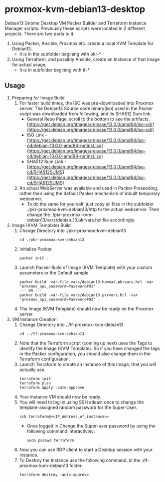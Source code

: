 # proxmox-kvm-debian13-desktop

Debian13 Gnome Desktop VM Packer Builder and Terraform Instance Manager scripts. Previously these scripts were located in 2 different projects.
There are two parts to it.
1. Using Packer, Ansible, Proxmox etc. create a local KVM Template for Debian13.
    - It is in the subfolder begining with pkr-*
1. Using Terraform, and possibly Ansible, create an Instance of that Image for actual usage.
    - It is in subfolder begining with tf-*

## Usage
1. Preparing for Image Build
    1. For faster build times, the ISO was pre-downloaded into Proxmox server. The Debian13 Source code binary(iso) used in the Packer script was downloaded from following, and its SHA512 Sum link.
        - General Repo Page, scroll to the bottom to see the artifacts. [https://get.debian.org/images/release/13.0.0/amd64/iso-cd/](https://get.debian.org/images/release/13.0.0/amd64/iso-cd/)
        - ISO Link - [https://get.debian.org/images/release/13.0.0/amd64/iso-cd/debian-13.0.0-amd64-netinst.iso](https://get.debian.org/images/release/13.0.0/amd64/iso-cd/debian-13.0.0-amd64-netinst.iso)
        - SHA512 Sum Link - [https://get.debian.org/images/release/13.0.0/amd64/iso-cd/SHA512SUMS](https://get.debian.org/images/release/13.0.0/amd64/iso-cd/SHA512SUMS)
    1. An actual WebServer was available and used in Packer Preseeding, rather then using the default Packer mechanism of inbuilt temporary webserver.
        - To do the same for yourself, just copy all files in the subfolder ./pkr-proxmox-kvm-debian13/http to the actual webserver. Then change the ./pkr-proxmox-kvm-debian13/vars/debian_13.pkrvars.hcl file accordingly.
1. Image (KVM Template)  Build 
    1. Change Directory into ./pkr-proxmox-kvm-debian13
        ```
        cd ./pkr-proxmox-kvm-debian13
        ```
    1. Initialize Packer.
        ```
        packer init .
        ```
    1. Launch Packer Build of Image (KVM Template) with your custom parameters or the Default sample.
        ```
        packer build -var-file vars/debian13-hammad.pkrvars.hcl -var "proxmox_api_password=Password#01" .
        --- OR ---
        packer build -var-file vars/debian13.pkrvars.hcl -var "proxmox_api_password=Password#02" .
        ```
    1. The Image (KVM Template) should now be ready on the Proxmox server.
1. VM Instance Creation
    1. Change Directory into ../tf-proxmox-kvm-debian13
        ```
        cd ../tf-proxmox-kvm-debian13
        ```
    1. Note that the Terraform script (coming up next) uses the Tags to identify the Image (KVM Template). So if you have changed the tags in the Packer configuration, you should also change them in the Terraform configuration.
    1. Launch Terraform to create an Instance of this Image, that you will actually use.
        ```
        terraform init
        terraform plan
        terraform apply -auto-approve
        ```
    1. Your instance VM should now be ready.
    1. You will need to log-in using SSH atleast once to change the template-assigned random password for the Super-User.
        ```
        ssh terraform@<<IP_Address_of_instance>>
        ```
        - Once logged in Change the Super-user password by using the following command interactivley:
            ```
            sudo passwd terraform
            ```
    1. Now you can use RDP client to start a Desktop session with your instance.
    1. To Destroy the Instance use the following command, in the ./tf-proxmox-kvm-debian13 folder:
        ```
        terraform destroy -auto-approve
        ```
  



